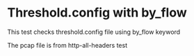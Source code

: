 # Threshold.config with by_flow

This test checks threshold.config file using by_flow keyword

The pcap file is from http-all-headers test
